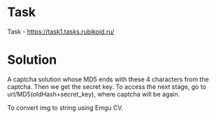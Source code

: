 # Task 
Task -  https://task1.tasks.rubikoid.ru/

# Solution

A captcha solution whose MD5 ends with these 4 characters from the captcha. Then we get the secret key. To access the next stage, go to url/MD5(oldHash+secret_key), where captcha will be again.

To convert img to string using Emgu CV.

